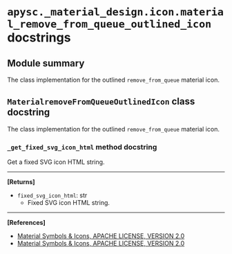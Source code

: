 # `apysc._material_design.icon.material_remove_from_queue_outlined_icon` docstrings

## Module summary

The class implementation for the outlined `remove_from_queue` material icon.

## `MaterialremoveFromQueueOutlinedIcon` class docstring

The class implementation for the outlined `remove_from_queue` material icon.

### `_get_fixed_svg_icon_html` method docstring

Get a fixed SVG icon HTML string.<hr>

**[Returns]**

- `fixed_svg_icon_html`: str
  - Fixed SVG icon HTML string.

<hr>

**[References]**

- [Material Symbols & Icons, APACHE LICENSE, VERSION 2.0](https://fonts.google.com/icons?icon.size=24&icon.color=%23e8eaed)
- [Material Symbols & Icons, APACHE LICENSE, VERSION 2.0](https://www.apache.org/licenses/LICENSE-2.0.html)